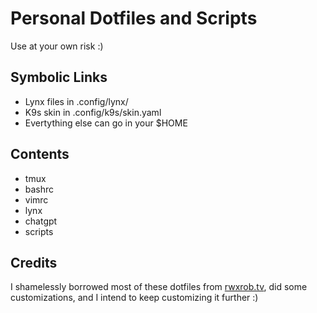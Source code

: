 # Personal Dotfiles and Scripts

Use at your own risk :)

## Symbolic Links

* Lynx files in .config/lynx/
* K9s skin in .config/k9s/skin.yaml
* Evertything else can go in your $HOME

## Contents

* tmux
* bashrc
* vimrc
* lynx
* chatgpt
* scripts

## Credits

I shamelessly borrowed most of these dotfiles from [rwxrob.tv](https://www.twitch.tv/rwxrob), did some customizations, and I intend to keep customizing it further :)

